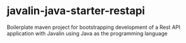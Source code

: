 # javalin-java-starter-restapi
Boilerplate maven project for bootstrapping development of a Rest API application with Javalin using Java as the programming language
